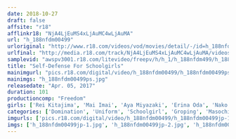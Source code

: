 ```yaml
---
date: 2018-10-27
draft: false
affsite: "r18"
afflinkr18: "NjA4LjEuMS4xLjAuMC4wLjAuMA"
url: "h_188nfdm00499"
urloriginal: "http://www.r18.com/videos/vod/movies/detail/-/id=h_188nfdm00499"
urlfinal: "http://media.r18.com/track/NjA4LjEuMS4xLjAuMC4wLjAuMA/videos/vod/movies/detail/-/id=h_188nfdm00499"
samplevid: "awspv3001.r18.com/litevideo/freepv/h/h_1/h_188nfdm499/h_188nfdm499_dmb_w.mp4"
title: "Self-Defense For Schoolgirls"
mainimgurl: "pics.r18.com/digital/video/h_188nfdm00499/h_188nfdm00499ps.jpg"
mainimgs: "h_188nfdm00499ps.jpg"
releasedate: "Apr. 05, 2017"
duration: 101
productioncomp: "Freedom"
girls: ['Rei Kitajima', 'Mai Imai', 'Aya Miyazaki', 'Erina Oda', 'Nako Nishino', 'Shiori Hirose']
categories: ['Domination', 'Uniform', 'Schoolgirl', 'Groping', 'Masochist Man', 'Hi-Def']
imgurls: ['pics.r18.com/digital/video/h_188nfdm00499/h_188nfdm00499jp-1.jpg', 'pics.r18.com/digital/video/h_188nfdm00499/h_188nfdm00499jp-2.jpg', 'pics.r18.com/digital/video/h_188nfdm00499/h_188nfdm00499jp-3.jpg', 'pics.r18.com/digital/video/h_188nfdm00499/h_188nfdm00499jp-4.jpg', 'pics.r18.com/digital/video/h_188nfdm00499/h_188nfdm00499jp-5.jpg', 'pics.r18.com/digital/video/h_188nfdm00499/h_188nfdm00499jp-6.jpg', 'pics.r18.com/digital/video/h_188nfdm00499/h_188nfdm00499jp-7.jpg', 'pics.r18.com/digital/video/h_188nfdm00499/h_188nfdm00499jp-8.jpg', 'pics.r18.com/digital/video/h_188nfdm00499/h_188nfdm00499jp-9.jpg', 'pics.r18.com/digital/video/h_188nfdm00499/h_188nfdm00499jp-10.jpg', 'pics.r18.com/digital/video/h_188nfdm00499/h_188nfdm00499jp-11.jpg', 'pics.r18.com/digital/video/h_188nfdm00499/h_188nfdm00499jp-12.jpg', 'pics.r18.com/digital/video/h_188nfdm00499/h_188nfdm00499jp-13.jpg', 'pics.r18.com/digital/video/h_188nfdm00499/h_188nfdm00499jp-14.jpg', 'pics.r18.com/digital/video/h_188nfdm00499/h_188nfdm00499jp-15.jpg', 'pics.r18.com/digital/video/h_188nfdm00499/h_188nfdm00499jp-16.jpg', 'pics.r18.com/digital/video/h_188nfdm00499/h_188nfdm00499jp-17.jpg', 'pics.r18.com/digital/video/h_188nfdm00499/h_188nfdm00499jp-18.jpg', 'pics.r18.com/digital/video/h_188nfdm00499/h_188nfdm00499jp-19.jpg', 'pics.r18.com/digital/video/h_188nfdm00499/h_188nfdm00499jp-20.jpg']
imgs: ['h_188nfdm00499jp-1.jpg', 'h_188nfdm00499jp-2.jpg', 'h_188nfdm00499jp-3.jpg', 'h_188nfdm00499jp-4.jpg', 'h_188nfdm00499jp-5.jpg', 'h_188nfdm00499jp-6.jpg', 'h_188nfdm00499jp-7.jpg', 'h_188nfdm00499jp-8.jpg', 'h_188nfdm00499jp-9.jpg', 'h_188nfdm00499jp-10.jpg', 'h_188nfdm00499jp-11.jpg', 'h_188nfdm00499jp-12.jpg', 'h_188nfdm00499jp-13.jpg', 'h_188nfdm00499jp-14.jpg', 'h_188nfdm00499jp-15.jpg', 'h_188nfdm00499jp-16.jpg', 'h_188nfdm00499jp-17.jpg', 'h_188nfdm00499jp-18.jpg', 'h_188nfdm00499jp-19.jpg', 'h_188nfdm00499jp-20.jpg']
---
```

